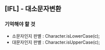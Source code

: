 ## [IFL] - 대소문자변환

### 기억해야 할 것 
- 소문자인지 판별 : Character.isLowerCase(c);
- 대문자인지 판별 : Character.isUpperCase(c);
